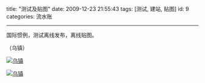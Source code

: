 title: "测试及贴图"
date: 2009-12-23 21:55:43
tags: [测试, 建站, 贴图]
id: 9
categories: 流水账

---

国际惯例，测试离线发布，离线贴图。

<!--more-->

（乌镇）

[![乌镇](/wordpress/wp-content/uploads/2009/12/DSCN1731_thumb.jpg "乌镇")](/wordpress/wp-content/uploads/2009/12/DSCN1731.jpg)

[![乌镇](/wordpress/wp-content/uploads/2009/12/DSCN1738_thumb.jpg "乌镇")](/wordpress/wp-content/uploads/2009/12/DSCN1738.jpg)